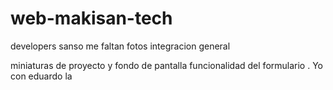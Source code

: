 # web-makisan-tech
developers
sanso me faltan fotos 
 integracion general 

miniaturas de proyecto
y fondo de pantalla 
funcionalidad del formulario .
Yo con eduardo la